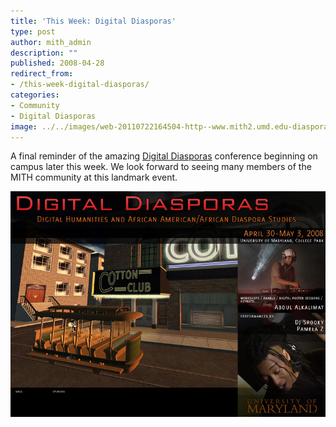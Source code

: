 ```yaml
---
title: 'This Week: Digital Diasporas'
type: post
author: mith_admin
description: ""
published: 2008-04-28
redirect_from: 
- /this-week-digital-diasporas/
categories:
- Community
- Digital Diasporas
image: ../../images/web-20110722164504-http--www.mith2.umd.edu-diaspora2008-diaspora_web.jpg
---
```

A final reminder of the amazing [Digital Diasporas](http://web.archive.org/web/20100608231719/http://www.mith2.umd.edu/diaspora2008/) conference beginning on campus later this week. We look forward to seeing many members of the MITH community at this landmark event.

[![](../../images/web-20110722164504-http--www.mith2.umd.edu-diaspora2008-diaspora_web.jpg)](http://web.archive.org/web/20100608231719/http://www.mith2.umd.edu/diaspora2008/)

